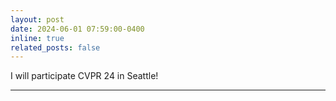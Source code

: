 ```yaml
---
layout: post
date: 2024-06-01 07:59:00-0400
inline: true
related_posts: false
---
```


I will participate CVPR 24 in Seattle!

---